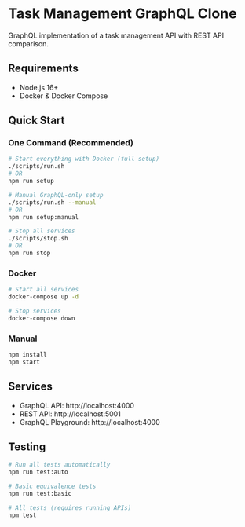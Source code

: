 # Task Management GraphQL Clone

GraphQL implementation of a task management API with REST API comparison.

## Requirements

- Node.js 16+
- Docker & Docker Compose

## Quick Start

### One Command (Recommended)
```bash
# Start everything with Docker (full setup)
./scripts/run.sh
# OR
npm run setup

# Manual GraphQL-only setup
./scripts/run.sh --manual
# OR  
npm run setup:manual

# Stop all services
./scripts/stop.sh
# OR
npm run stop
```

### Docker
```bash
# Start all services
docker-compose up -d

# Stop services
docker-compose down
```

### Manual
```bash
npm install
npm start
```

## Services

- GraphQL API: http://localhost:4000
- REST API: http://localhost:5001
- GraphQL Playground: http://localhost:4000

## Testing

```bash
# Run all tests automatically
npm run test:auto

# Basic equivalence tests
npm run test:basic

# All tests (requires running APIs)
npm test
```